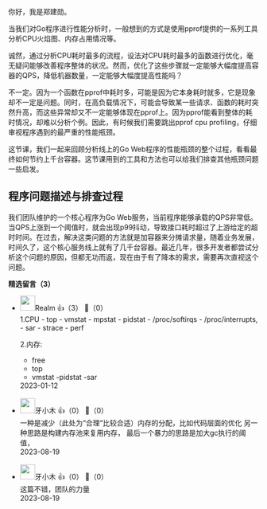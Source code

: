 你好，我是郑建勋。

当我们对Go程序进行性能分析时，一般想到的方式是使用pprof提供的一系列工具分析CPU火焰图、内存占用情况等。

诚然，通过分析CPU耗时最多的流程，设法对CPU耗时最多的函数进行优化，毫无疑问能够改善程序整体的状况。然而，优化了这些步骤就一定能够大幅度提高容器的QPS，降低机器数量，一定能够大幅度提高性能吗？

不一定。因为一个函数在pprof中耗时多，可能是因为它本身耗时就多，它是现象却不一定是问题。同时，在高负载情况下，可能会导致某一些请求、函数的耗时突然升高，而这些异常却又不一定能够体现在pprof上。因为pprof能看到整体的耗时情况，却难以分析个例。因此，有时候我们需要跳出pprof cpu profiling，仔细审视程序遇到的最严重的性能瓶颈。

这节课，我们一起来回顾分析线上的Go Web程序的性能瓶颈的整个过程，看看最终如何节约上千台容器。这节课用到的工具和方法也可以给我们排查其他瓶颈问题一些启发。

## 程序问题描述与排查过程

我们团队维护的一个核心程序为Go Web服务，当前程序能够承载的QPS非常低。当QPS上涨到一个阈值时，就会出现p99抖动，导致接口耗时超过了上游给定的超时时间。在过去，解决这类问题的方法就是加容器来分摊请求量，随着业务发展，时间久了，这个核心服务线上就有了几千台容器。最近几年，很多开发者都尝试分析这个问题的原因，但都无功而返，现在由于有了降本的需求，需要再次直视这个问题。
<div><strong>精选留言（3）</strong></div><ul>
<li><img src="https://static001.geekbang.org/account/avatar/00/10/7f/d3/b5896293.jpg" width="30px"><span>Realm</span> 👍（3） 💬（0）<div>1.CPU
- top
- vmstat
- mpstat
- pidstat
- &#47;proc&#47;softirqs
- &#47;proc&#47;interrupts,
- sar
- strace
- perf

2.内存:
- free
- top
- vmstat
-pidstat
-sar</div>2023-01-12</li><br/><li><img src="https://static001.geekbang.org/account/avatar/00/11/e2/52/56dbb738.jpg" width="30px"><span>牙小木</span> 👍（0） 💬（0）<div>一种是减少（此处为“合理“比较合适）内存的分配，比如代码层面的优化
另一种思路是构建内存池来复用内存，
最后一个暴力的思路是加大gc执行的阈值，</div>2023-08-19</li><br/><li><img src="https://static001.geekbang.org/account/avatar/00/11/e2/52/56dbb738.jpg" width="30px"><span>牙小木</span> 👍（0） 💬（0）<div>这篇不错，团队的力量</div>2023-08-19</li><br/>
</ul>